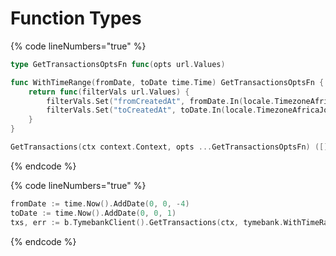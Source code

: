 # Function Types



{% code lineNumbers="true" %}
```go
type GetTransactionsOptsFn func(opts url.Values)

func WithTimeRange(fromDate, toDate time.Time) GetTransactionsOptsFn {
	return func(filterVals url.Values) {
		filterVals.Set("fromCreatedAt", fromDate.In(locale.TimezoneAfricaJohannesburg).Format(time.RFC3339))
		filterVals.Set("toCreatedAt", toDate.In(locale.TimezoneAfricaJohannesburg).Format(time.RFC3339))
	}
}

GetTransactions(ctx context.Context, opts ...GetTransactionsOptsFn) ([]Transaction, error)
```
{% endcode %}



{% code lineNumbers="true" %}
```go
fromDate := time.Now().AddDate(0, 0, -4)
toDate := time.Now().AddDate(0, 0, 1)
txs, err := b.TymebankClient().GetTransactions(ctx, tymebank.WithTimeRange(fromDate, toDate))
```
{% endcode %}
